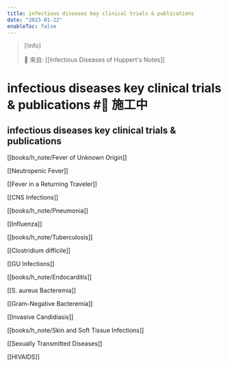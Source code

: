 ```yaml
---
title: infectious diseases key clinical trials & publications
date: "2023-01-22"
enableToc: false
---
```


> [!info]
>
> 🌱 來自: [[Infectious Diseases of Huppert's Notes]]

# infectious diseases key clinical trials & publications #🚧 施工中

## infectious diseases key clinical trials & publications



[[books/h_note/Fever of Unknown Origin]]

[[Neutropenic Fever]]

[[Fever in a Returning Traveler]]

[[CNS Infections]]

[[books/h_note/Pneumonia]]

[[Influenza]]

[[books/h_note/Tuberculosis]]

[[Clostridium difficile]]

[[GU Infections]]

[[books/h_note/Endocarditis]]

[[S. aureus Bacteremia]]

[[Gram-Negative Bacteremia]]

[[Invasive Candidiasis]]

[[books/h_note/Skin and Soft Tissue Infections]]

[[Sexually Transmitted Diseases]]

[[HIVAIDS]]

